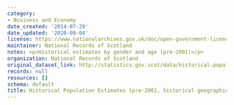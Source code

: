 ```yaml
---
category:
- Business and Economy
date_created: '2014-07-29'
date_updated: '2020-09-04'
license: https://www.nationalarchives.gov.uk/doc/open-government-licence/version/3/
maintainer: National Records of Scotland
notes: <p>Historical estimates by gender and age (pre-2001)</p>
organization: National Records of Scotland
original_dataset_link: http://statistics.gov.scot/data/historical-population-estimates
records: null
resources: []
schema: default
title: Historical Population Estimates (pre-2001, historical geographic boundaries)
---
```

